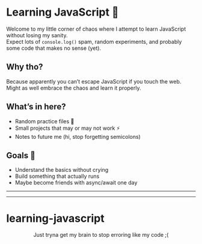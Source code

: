 # Learning JavaScript 🚀

Welcome to my little corner of chaos where I attempt to learn JavaScript without losing my sanity.  
Expect lots of `console.log()` spam, random experiments, and probably some code that makes no sense (yet).  

## Why tho?
Because apparently you can’t escape JavaScript if you touch the web.  
Might as well embrace the chaos and learn it properly.

## What’s in here?
- Random practice files 📝  
- Small projects that may or may not work ⚡  
- Notes to future me (hi, stop forgetting semicolons)  

## Goals 🎯
- Understand the basics without crying  
- Build something that actually runs  
- Maybe become friends with async/await one day  

---
---

# learning-javascript
<center>Just tryna get my brain to stop erroring like my code ;( </center>
